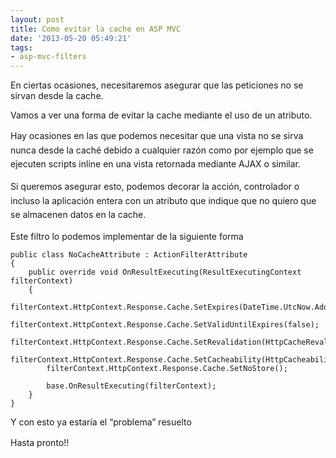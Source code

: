 ```yaml
---
layout: post
title: Como evitar la cache en ASP MVC
date: '2013-05-20 05:49:21'
tags:
- asp-mvc-filters
---
```



En ciertas ocasiones, necesitaremos asegurar que las peticiones no se sirvan desde la cache.

Vamos a ver una forma de evitar la cache mediante el uso de un atributo.

<span style="font-size: 1em; line-height: 1.6em;">Hay ocasiones en las que podemos necesitar que una vista no se sirva nunca desde la caché debido a cualquier razón como por ejemplo que se ejecuten scripts inline en una vista retornada mediante AJAX o similar.</span>

<span style="font-size: 1em; line-height: 1.6em;">Si queremos asegurar esto, podemos decorar la acción, controlador o incluso la aplicación entera con un atributo que indique que no quiero que se almacenen datos en la cache.</span>

Este filtro lo podemos implementar de la siguiente forma

```language-javascript
public class NoCacheAttribute : ActionFilterAttribute
{
    public override void OnResultExecuting(ResultExecutingContext filterContext)
    {
        filterContext.HttpContext.Response.Cache.SetExpires(DateTime.UtcNow.AddDays(-1));
        filterContext.HttpContext.Response.Cache.SetValidUntilExpires(false);
        filterContext.HttpContext.Response.Cache.SetRevalidation(HttpCacheRevalidation.AllCaches);
        filterContext.HttpContext.Response.Cache.SetCacheability(HttpCacheability.NoCache);
        filterContext.HttpContext.Response.Cache.SetNoStore();
 
        base.OnResultExecuting(filterContext);
    }
}
```

Y con esto ya estaría el “problema” resuelto

<span style="font-size: 1em; line-height: 1.6em;">Hasta pronto!!</span>


